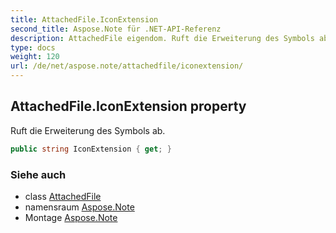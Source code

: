 ```yaml
---
title: AttachedFile.IconExtension
second_title: Aspose.Note für .NET-API-Referenz
description: AttachedFile eigendom. Ruft die Erweiterung des Symbols ab.
type: docs
weight: 120
url: /de/net/aspose.note/attachedfile/iconextension/
---
```

## AttachedFile.IconExtension property

Ruft die Erweiterung des Symbols ab.

```csharp
public string IconExtension { get; }
```

### Siehe auch

* class [AttachedFile](../)
* namensraum [Aspose.Note](../../attachedfile/)
* Montage [Aspose.Note](../../../)


